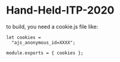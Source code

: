 # Hand-Held-ITP-2020

to build, you need a cookie.js file like:

```
let cookies =
  "ajs_anonymous_id=XXXX";

module.exports = { cookies };
```
